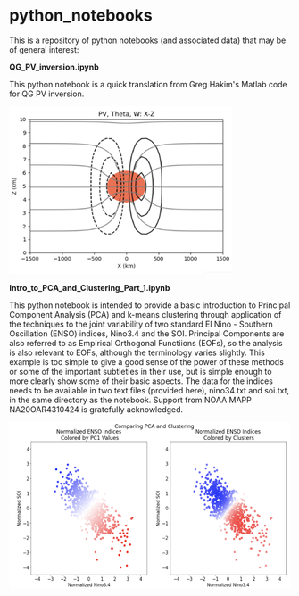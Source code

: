 # python_notebooks

This is a repository of python notebooks (and associated data) that may be of general interest:

<b> QG_PV_inversion.ipynb </b>

This python notebook is a quick translation from Greg Hakim's Matlab code for QG PV inversion.  

<img width="400" height="300" src="images/pv_inversion_image.png">  
  
<b> Intro_to_PCA_and_Clustering_Part_1.ipynb </b>

This python notebook is intended to provide a basic introduction to Principal Component Analysis (PCA) and k-means clustering through application of the techniques to the joint variability of two standard El Nino - Southern Oscillation (ENSO) indices, Nino3.4 and the SOI. Principal Components are also referred to as Empirical Orthogonal Functiions (EOFs), so the analysis is also relevant to EOFs, although the terminology varies slightly. This example is too simple to give a good sense of the power of these methods or some of the important subtleties in their use, but is simple enough to more clearly show some of their basic aspects. The data for the indices needs to be available in two text files (provided here), nino34.txt and soi.txt, in the same directory as the notebook. Support from NOAA MAPP NA20OAR4310424 is gratefully acknowledged.

<img width="600" height="300" src="images/intro_pca_clustering.png">
